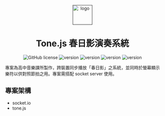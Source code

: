 <div align="center">
  <a href="">
    <picture>
      <img alt="logo" src="" height="64">
    </picture>
  </a>
  <h1>Tone.js 春日影演奏系統</h1>
  <img alt="GitHub license" src="https://img.shields.io/badge/license-MIT-green"></a>
  <img alt="version" src="https://img.shields.io/badge/Next.js-16-blue"></a>
  <img alt="version" src="https://img.shields.io/badge/React-19-blue"></a>
  <img alt="version" src="https://img.shields.io/badge/TailwindCSS-4-blue"></a>
  <img alt="version" src="https://img.shields.io/badge/next_staticblog-0.1-blue"></a>
</div>

專案為高中音樂課所製作，跨裝置同步播放「春日影」之系統，並同時於螢幕顯示樂符以供對照節拍之用。專案需搭配 socket server 使用。

## 專案架構

- socket.io
- tone.js
